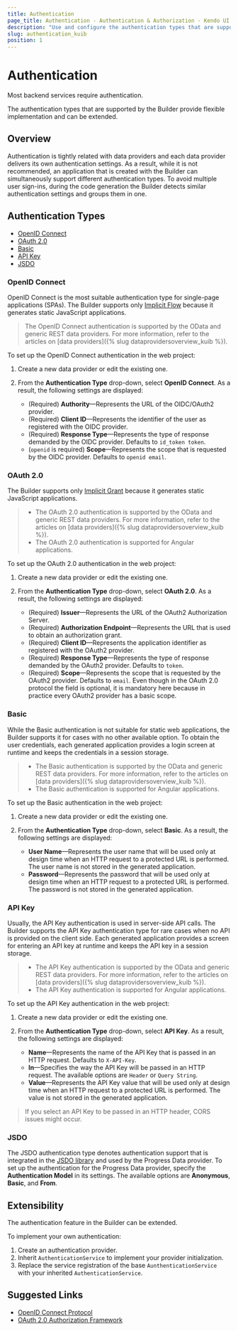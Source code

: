 ```yaml
---
title: Authentication
page_title: Authentication - Authentication & Authorization - Kendo UI Builder
description: "Use and configure the authentication types that are supported by the Kendo UI Builder."
slug: authentication_kuib
position: 1
---
```


# Authentication

Most backend services require authentication.

The authentication types that are supported by the Builder provide flexible implementation and can be extended.

## Overview

Authentication is tightly related with data providers and each data provider delivers its own authentication settings. As a result, while it is not recommended, an application that is created with the Builder can simultaneously support different authentication types. To avoid multiple user sign-ins, during the code generation the Builder detects similar authentication settings and groups them in one.

## Authentication Types

* [OpenID Connect](#toc-openid-connect)
* [OAuth 2.0](#toc-oauth-20)
* [Basic](#toc-basic)
* [API Key](#toc-api-key)
* [JSDO](#toc-jsdo)

### OpenID Connect

OpenID Connect is the most suitable authentication type for single-page applications (SPAs). The Builder supports only [Implicit Flow](http://openid.net/specs/openid-connect-core-1_0.html#ImplicitFlowAuth) because it generates static JavaScript applications.

> The OpenID Connect authentication is supported by the OData and generic REST data providers. For more information, refer to the articles on [data providers]({% slug dataprovidersoverview_kuib %}).

To set up the OpenID Connect authentication in the web project:

1. Create a new data provider or edit the existing one.
1. From the **Authentication Type** drop-down, select **OpenID Connect**. As a result, the following settings are displayed:

    * (Required) **Authority**&mdash;Represents the URL of the OIDC/OAuth2 provider.
    * (Required) **Client ID**&mdash;Represents the identifier of the user as registered with the OIDC provider.
    * (Required) **Response Type**&mdash;Represents the type of response demanded by the OIDC provider. Defaults to `id_token token`.
    * (`openid` is required) **Scope**&mdash;Represents the scope that is requested by the OIDC provider. Defaults to `openid email`.

### OAuth 2.0

The Builder supports only [Implicit Grant](https://tools.ietf.org/html/rfc6749#section-4.2) because it generates static JavaScript applications.

> * The OAuth 2.0 authentication is supported by the OData and generic REST data providers. For more information, refer to the articles on [data providers]({% slug dataprovidersoverview_kuib %}).
> * The OAuth 2.0 authentication is supported for Angular applications.

To set up the OAuth 2.0 authentication in the web project:

1. Create a new data provider or edit the existing one.
1. From the **Authentication Type** drop-down, select **OAuth 2.0**. As a result, the following settings are displayed:

    * (Required) **Issuer**&mdash;Represents the URL of the OAuth2 Authorization Server.
    * (Required) **Authorization Endpoint**&mdash;Represents the URL that is used to obtain an authorization grant.
    * (Required) **Client ID**&mdash;Represents the application identifier as registered with the OAuth2 provider.
    * (Required) **Response Type**&mdash;Represents the type of response demanded by the OAuth2 provider. Defaults to `token`.
    * (Required) **Scope**&mdash;Represents the scope that is requested by the OAuth2 provider. Defaults to `email`. Even though in the OAuth 2.0 protocol the field is optional, it is mandatory here because in practice every OAuth2 provider has a basic scope.

### Basic

While the Basic authentication is not suitable for static web applications, the Builder supports it for cases with no other available option. To obtain the user credentials, each generated application provides a login screen at runtime and keeps the credentials in a session storage.

> * The Basic authentication is supported by the OData and generic REST data providers. For more information, refer to the articles on [data providers]({% slug dataprovidersoverview_kuib %}).
> * The Basic authentication is supported for Angular applications.

To set up the Basic authentication in the web project:

1. Create a new data provider or edit the existing one.
1. From the **Authentication Type** drop-down, select **Basic**. As a result, the following settings are displayed:

    * **User Name**&mdash;Represents the user name that will be used only at design time when an HTTP request to a protected URL is performed. The user name is not stored in the generated application.
    * **Password**&mdash;Represents the password that will be used only at design time when an HTTP request to a protected URL is performed. The password is not stored in the generated application.

### API Key

Usually, the API Key authentication is used in server-side API calls. The Builder supports the API Key authentication type for rare cases when no API is provided on the client side. Each generated application provides a screen for entering an API key at runtime and keeps the API key in a session storage.

> * The API Key authentication is supported by the OData and generic REST data providers. For more information, refer to the articles on [data providers]({% slug dataprovidersoverview_kuib %}).
> * The API Key authentication is supported for Angular applications.

To set up the API Key authentication in the web project:

1. Create a new data provider or edit the existing one.
1. From the **Authentication Type** drop-down, select **API Key**. As a result, the following settings are displayed:

    * **Name**&mdash;Represents the name of the API Key that is passed in an HTTP request. Defaults to `X-API-Key`.
    * **In**&mdash;Specifies the way the API Key will be passed in an HTTP request. The available options are `Header` or `Query String`.
    * **Value**&mdash;Represents the API Key value that will be used only at design time when an HTTP request to a protected URL is performed. The value is not stored in the generated application.

> If you select an API Key to be passed in an HTTP header, CORS issues might occur.

### JSDO

The JSDO authentication type denotes authentication support that is integrated in the [JSDO library](https://github.com/progress/JSDO) and used by the Progress Data provider. To set up the authentication for the Progress Data provider, specify the **Authentication Model** in its settings. The available options are **Anonymous**, **Basic**, and **From**.

## Extensibility

The authentication feature in the Builder can be extended.

To implement your own authentication:

1. Create an authentication provider.
1. Inherit `AuthenticationService` to implement your provider initialization.
1. Replace the service registration of the base `AunthenticationService` with your inherited `AuthenticationService`.

## Suggested Links

* [OpenID Connect Protocol](http://openid.net/connect/)
* [OAuth 2.0 Authorization Framework](https://tools.ietf.org/html/rfc6749)
